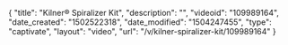 {
    "title": "Kilner&reg; Spiralizer Kit",
    "description": "",
    "videoid": "109989164",
    "date_created": "1502522318",
    "date_modified": "1504247455",
    "type": "captivate",
    "layout": "video",
    "url": "\/v\/kilner-spiralizer-kit\/109989164"
}